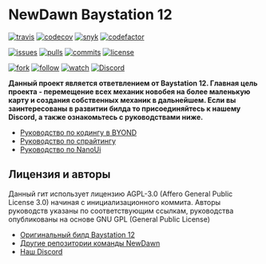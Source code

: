 # NewDawn Baystation 12
[![travis](https://img.shields.io/travis/newdawnstation/NewDawn?style=for-the-badge)](https://travis-ci.org/newdawnstation/NewDawn) [![codecov](https://img.shields.io/codecov/c/github/newdawnstation/NewDawn/master?style=for-the-badge&token=b821c047-1d15-4721-83b6-ffbbe1e890a6)](https://codecov.io/gh/newdawnstation/NewDawn) [![snyk](https://img.shields.io/snyk/vulnerabilities/github/newdawnstation/NewDawn?style=for-the-badge)](https://app.snyk.io/org/shieldnavalny/) [![codefactor](https://img.shields.io/codefactor/grade/github/newdawnstation/NewDawn?style=for-the-badge)](https://www.codefactor.io/repository/github/newdawnstation/newdawn)

[![issues](https://img.shields.io/github/issues-raw/newdawnstation/NewDawn?style=for-the-badge)](https://github.com/newdawnstation/NewDawn/issues) [![pulls](https://img.shields.io/github/issues-pr-raw/newdawnstation/NewDawn?style=for-the-badge)](https://github.com/newdawnstation/NewDawn/pulls) [![commits](https://img.shields.io/github/last-commit/newdawnstation/NewDawn/master?style=for-the-badge)](https://github.com/newdawnstation/NewDawn/commit/master) [![license](https://img.shields.io/github/license/newdawnstation/NewDawn?style=for-the-badge)](https://github.com/newdawnstation/NewDawn/blob/master/LICENSE)

[![fork](https://img.shields.io/github/forks/newdawnstation/NewDawn?label=Fork&style=for-the-badge)](https://github.com/newdawnstation/NewDawn/network/members) [![follow](https://img.shields.io/github/followers/newdawnstation?label=Follow&style=for-the-badge)](https://github.com/newdawnstation/NewDawn/stargazers) [![watch](https://img.shields.io/github/watchers/newdawnstation/NewDawn?label=Watch&style=for-the-badge)](https://github.com/newdawnstation/NewDawn/watchers) [![Discord](https://img.shields.io/discord/650814357118124044?style=for-the-badge)](https://discord.gg/ydUejKy)

**Данный проект является ответвлением от Baystation 12. Главная цель проекта - перемещение всех механик новобея на более маленькую карту и создания собственных механик в дальнейшем.
Если вы заинтересованы в развитии билда то присоединяйтесь к нашему Discord, а также ознакомьтесь с руководствами ниже.** 

- [Руководство по кодингу в BYOND][1]
- [Руководство по спрайтингу][2]
- [Руководство по NanoUi][3]

## Лицензия и авторы
Данный гит использует лицензию AGPL-3.0 (Affero General Public License 3.0) начиная с инициализационного коммита. 
Авторы руководств указаны по соответствующим ссылкам, руководства опубликованы на основе GNU GPL (General Public License)

- [Оригинальный билд Baystation 12][4] 
- [Другие репозитории команды NewDawn][5]
- [Наш Discord][6]

[1]: https://wiki.ss13.ru/index.php?title=All_about_the_code "All about the code "
[2]: https://wiki.ss13.ru/index.php?title=Guide_to_spriting "Guide to Spriting"
[3]: https://wiki.infinity-ss13.info/index.php?title=NanoUi "NanoUi"
[4]: https://github.com/Baystation12/Baystation12 "Original code "
[5]: https://github.com/newdawnstation "Main Title"
[6]: https://discord.gg/ydUejKy "discord"
